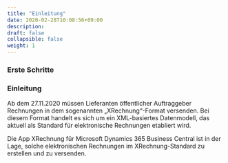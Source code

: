 ```yaml
---
title: "Einleitung"
date: 2020-02-28T10:08:56+09:00
description: 
draft: false
collapsible: false
weight: 1
---
```

### Erste Schritte

### Einleitung
Ab dem 27.11.2020 müssen Lieferanten öffentlicher Auftraggeber Rechnungen in dem sogenannten „XRechnung“-Format versenden. Bei diesem Format handelt es sich um ein XML-basiertes Datenmodell, das aktuell als Standard für elektronische Rechnungen etabliert wird.

Die App XRechnung für Microsoft Dynamics 365 Business Central ist in der Lage, solche elektronischen Rechnungen im XRechnung-Standard zu erstellen und zu versenden.